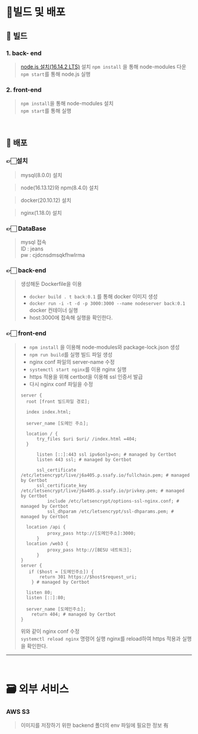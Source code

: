 # 🔧빌드 및 배포

## 🔨 빌드

### 1. back- end

> [node.js 설치(16.14.2 LTS)](https://nodejs.org/ko/) 설치
> `npm install` 을 통해 node-modules 다운  
> `npm start`를 통해 node.js 실행

### 2. front-end

> `npm install`을 통해 node-modules 설치  
> `npm start`를 통해 실행

</br>

## 💾 배포

### 👉🏻설치

> mysql(8.0.0) 설치

> node(16.13.12)와 npm(8.4.0) 설치

> docker(20.10.12) 설치

> nginx(1.18.0) 설치

### 👉🏻 DataBase

> mysql 접속  
> ID : jeans  
> pw : cjdcnsdmsqkfhwlrma

### 👉🏻 back-end

> 생성해둔 Dockerfile을 이용
>
> - `docker build . t back:0.1` 를 통해 docker 이미지 생성
> - `docker run -i -t -d -p 3000:3000 --name nodeserver back:0.1` docker 컨테이너 실행
> - host:3000에 접속해 실행을 확인한다.

### 👉🏻 front-end

> - `npm install` 을 이용해 node-modules와 package-lock.json 생성
> - `npm run build`를 실행 빌드 파일 생성
> - nginx conf 파일의 server-name 수정
> - `systemctl start nginx`를 이용 nginx 실행
> - https 적용을 위해 certbot을 이용해 ssl 인증서 발급
> - 다시 nginx conf 파일을 수정
>
> ```
> server {
>   root [front 빌드파일 경로];
>
>   index index.html;
>
>   server_name [도메인 주소];
>
>   location / {
>       try_files $uri $uri/ /index.html =404;
>   }
>
>       listen [::]:443 ssl ipv6only=on; # managed by Certbot
>       listen 443 ssl; # managed by Certbot
>
>       ssl_certificate /etc/letsencrypt/live/j6a405.p.ssafy.io/fullchain.pem; # managed by Certbot
>       ssl_certificate_key /etc/letsencrypt/live/j6a405.p.ssafy.io/privkey.pem; # managed by Certbot
>           include /etc/letsencrypt/options-ssl-nginx.conf; # managed by Certbot
>           ssl_dhparam /etc/letsencrypt/ssl-dhparams.pem; # managed by Certbot
>
>   location /api {
>           proxy_pass http://[도메인주소]:3000;
>       }
>   location /web3 {
>           proxy_pass http://[BESU 네트워크];
>       }
> }
> server {
>    if ($host = [도메인주소]) {
>        return 301 https://$host$request_uri;
>     } # managed by Certbot
>
>   listen 80;
>   listen [::]:80;
>
>   server_name [도메인주소];
>     return 404; # managed by Certbot
> }
> ```
>
> 위와 같이 nginx conf 수정  
> `systemctl reload nginx` 명령어 실행 nginx를 reload하여 https 적용과 실행을 확인한다.

---

</br>

# 🗃 외부 서비스

### AWS S3

> 이미지를 저장하기 위한 backend 폴더의 env 파일에 필요한 정보 有
